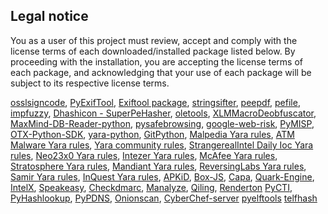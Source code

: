 ## Legal notice

You as a user of this project must review, accept and comply with the license
terms of each downloaded/installed package listed below. By proceeding with the
installation, you are accepting the license terms of each package, and
acknowledging that your use of each package will be subject to its respective
license terms.

[osslsigncode](https://github.com/develar/osslsigncode),
[PyExifTool](https://github.com/sylikc/pyexiftool),
[Exiftool package](https://exiftool.org/#license),
[stringsifter](https://github.com/fireeye/stringsifter),
[peepdf](https://github.com/jesparza/peepdf),
[pefile](https://github.com/erocarrera/pefile),
[impfuzzy](https://github.com/JPCERTCC/impfuzzy),
[Dhashicon - SuperPeHasher](https://github.com/fr0gger/SuperPeHasher),
[oletools](https://github.com/decalage2/oletools),
[XLMMacroDeobfuscator](https://github.com/DissectMalware/XLMMacroDeobfuscator),
[MaxMind-DB-Reader-python](https://github.com/maxmind/MaxMind-DB-Reader-python),
[pysafebrowsing](https://github.com/Te-k/pysafebrowsing),
[google-web-risk](https://github.com/googleapis/python-webrisk),
[PyMISP](https://github.com/MISP/PyMISP),
[OTX-Python-SDK](https://github.com/AlienVault-OTX/OTX-Python-SDK),
[yara-python](https://github.com/VirusTotal/yara-python),
[GitPython](https://github.com/gitpython-developers/GitPython),
[Malpedia Yara rules](https://github.com/malpedia/signator-rules),
[ATM Malware Yara rules](https://github.com/fboldewin/YARA-rules),
[Yara community rules](https://github.com/Yara-Rules),
[StrangerealIntel Daily Ioc Yara rules](https://github.com/StrangerealIntel/DailyIOC),
[Neo23x0 Yara rules](https://github.com/Neo23x0/signature-base),
[Intezer Yara rules](https://github.com/intezer/yara-rules),
[McAfee Yara rules](https://github.com/advanced-threat-research/Yara-Rules),
[Stratosphere Yara rules](https://github.com/stratosphereips/yara-rules),
[Mandiant Yara rules](https://github.com/mandiant/red_team_tool_countermeasures),
[ReversingLabs Yara rules](https://github.com/reversinglabs/reversinglabs-yara-rules),
[Samir Yara rules](https://github.com/sbousseaden/YaraHunts),
[InQuest Yara rules](https://github.com/InQuest/yara-rules),
[APKiD](https://github.com/rednaga/APKiD/blob/master/LICENSE.COMMERCIAL),
[Box-JS](https://github.com/CapacitorSet/box-js/blob/master/LICENSE),
[Capa](https://github.com/fireeye/capa/blob/master/LICENSE.txt),
[Quark-Engine](https://github.com/quark-engine/quark-engine),
[IntelX](https://intelx.io/terms-of-service),
[Speakeasy](https://github.com/fireeye/speakeasy),
[Checkdmarc](https://github.com/domainaware/checkdmarc),
[Manalyze](https://github.com/JusticeRage/Manalyze),
[Qiling](https://github.com/qilingframework/qiling),
[Renderton](https://github.com/GoogleChrome/rendertron/blob/main/LICENSE)
[PyCTI](https://github.com/OpenCTI-Platform/client-python/blob/master/LICENSE),
[PyHashlookup](https://github.com/CIRCL/PyHashlookup),
[PyPDNS](https://github.com/CIRCL/PyPDNS),
[Onionscan](https://github.com/s-rah/onionscan),
[CyberChef-server](https://github.com/gchq/CyberChef-server/blob/master/LICENSE)
[pyelftools](https://github.com/eliben/pyelftools)
[telfhash](https://github.com/trendmicro/telfhash)
